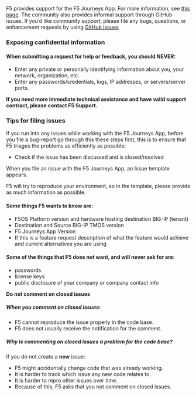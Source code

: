 F5 provides support for the F5 Journeys App. For more information, see [this page](https://f5.com/support/support-policies).
The community also provides informal support through GitHub issues.
If you’d like community support, please file any bugs, questions, or enhancement requests by using [GitHub Issues](https://github.com/f5devcentral/f5-journeys/issues)


### Exposing confidential information

#### When submitting a request for help or feedback, you should NEVER:

* Enter any private or personally identifying information about you, your network, organization, etc.
* Enter any passwords/credentials, logs, IP addresses, or servers/server ports.


**If you need more immediate technical assistance and have valid support contract, please contact F5 Support.**


### Tips for filing issues

If you run into any issues while working with the F5 Journeys App, before you file a bug-report go through this these steps first, 
this is to ensure that F5 triages the problems as efficiently as possible:

* Check if the issue has been discussed and is closed/resolved

When you file an issue with the F5 Journeys App, an Issue template appears.

F5 will try to reproduce your environment, so in the template, please provide as much information as possible.

#### Some things F5 wants to know are:

* F5OS Platform version and hardware hosting destination BIG-IP (tenant)
* Destination and Source BIG-IP TMOS version
* F5 Journeys App Version
* If this is a feature request description of what the feature would achieve and current alternatives you are using

#### Some of the things that F5 does not want, and will never ask for are:

* passwords
* license keys
* public disclosure of your company or company contact info


**Do not comment on closed issues**

##### When you comment on closed issues:

* F5 cannot reproduce the issue properly in the code base.
* F5 does not usually receive the notification for the comment.

##### Why is commenting on closed issues a problem for the code base?

If you do not create a **new** issue:

* F5 might accidentally change code that was already working.
* It is harder to track which issue any new code relates to.
* It is harder to repro other issues over time.
* Because of this, F5 asks that you not comment on closed issues.
